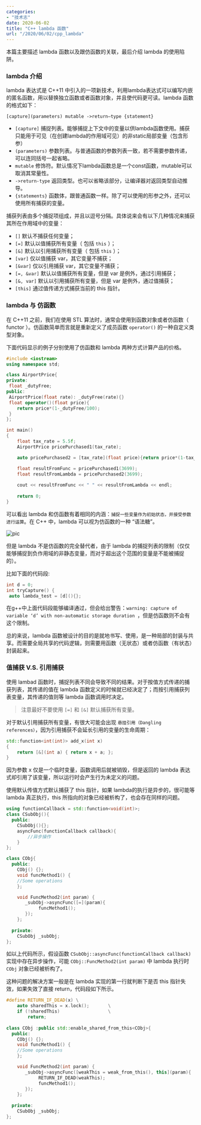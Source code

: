 ```yaml
---
categories:
- "技术志"
date: 2020-06-02
title: "C++ lambda 函数"
url: "/2020/06/02/cpp_lambda"
---
```

本篇主要描述 lambda 函数以及跟仿函数的关联，最后介绍 lambda 的使用陷阱。

<!--more-->

### lambda 介绍

lambda 表达式是 C++11 中引入的一项新技术，利用lambda表达式可以编写内嵌的匿名函数，用以替换独立函数或者函数对象，并且使代码更可读。lambda 函数的格式如下：

`[capture](parameters) mutable ->return—type {statement}`

* `[capture]` 捕捉列表。能够捕捉上下文中的变量以供lambda函数使用。捕获只能用于可见（在创建lambda的作用域可见）的非static局部变量（包含形参）
* `(parameters)` 参数列表。与普通函数的参数列表一致，若不需要参数传递，可以连同括号一起省略。
* `mutable` 修饰符。默认情况下lambda函数总是一个const函数，mutable可以取消其常量性。
* `->return-type` 返回类型。也可以省略该部分，让编译器对返回类型自动推导。
* `{statements}` 函数体，跟普通函数一样。除了可以使用的形参之外，还可以使用所有捕获的变量。

捕获列表由多个捕捉项组成，并且以逗号分隔。具体说来会有以下几种情况来捕获其所在作用域中的变量：

* `[]` 默认不捕获任何变量；
* `[=]` 默认以值捕获所有变量（ 包括 `this` ）；
* `[&]` 默认以引用捕获所有变量（ 包括 `this` ）；
* `[var]` 仅以值捕获 var，其它变量不捕获；
* `[&var]` 仅以引用捕获 var，其它变量不捕获；
* `[=, &var]` 默认以值捕获所有变量，但是 var 是例外，通过引用捕获；
* `[&, var]` 默认以引用捕获所有变量，但是 var 是例外，通过值捕获；
* `[this]` 通过值传递方式捕获当前的 this 指针。


### lambda 与 仿函数
在 C++11 之前，我们在使用 STL 算法时，通常会使用到函数对象或者仿函数（ functor ）。仿函数简单而言就是重新定义了成员函数 `operator()` 的一种自定义类型对象。

下面代码显示的例子分别使用了仿函数和 lambda 两种方式计算产品的价格。
~~~cpp
#include <iostream>
using namespace std;

class AirportPrice{
private:
 float _dutyFree;
public:
 AirportPrice(float rate): _dutyFree(rate){}
 float operator()(float price){
    return price*(1-_dutyFree/100);
 }
};

int main()
{
    float tax_rate = 5.5f;
    AirportPrice pricePurchased1(tax_rate);

    auto pricePurchased2 = [tax_rate](float price){return price*(1-tax_rate/100);};

    float resultFromFunc = pricePurchased1(3699);
    float resultFromLambda = pricePurchased2(3699);
    
    cout << resultFromFunc << " " << resultFromLambda << endl;
    
    return 0;
}
~~~
可以看出 lambda 和仿函数有着相同的内涵：`捕捉一些变量作为初始状态，并接受参数进行运算`。在 C++ 中，lambda 可以视为仿函数的一种 “语法糖”。

![pic](/pic/2020/2020-06-02-cpp_lambda.png)

但是 lambda 不是仿函数的完全替代者，由于 lambda 的捕捉列表的限制（仅仅能够捕捉到负作用域的非静态变量，而对于超出这个范围的变量是不能被捕捉的）。

比如下面的代码段:
~~~cpp
int d = 0;
int tryCapture() {
 auto lambda_test = [d](){};
~~~

在g++中上面代码段能够编译通过，但会给出警告：`warning: capture of variable ‘d’ with non-automatic storage duration `，但是仿函数则不会有这个限制。

总的来说，lambda 函数被设计的目的是就地书写、使用，是一种局部的封装与共享。而需要全局共享的代码逻辑，则需要用函数（无状态）或者仿函数（有状态）封装起来。

### 值捕获 V.S. 引用捕获
使用 lambad 函数时，捕捉列表不同会导致不同的结果。对于按值方式传递的捕获列表，其传递的值在 lambda 函数定义的时候就已经决定了；而按引用捕获列表变量，其传递的值则等 lambda 函数调用时决定。

> 注意最好不要使用 `[=]` 和 `[&]` 默认捕获所有变量。

对于默认引用捕获所有变量，有很大可能会出现 `悬挂引用（Dangling references）`，因为引用捕获不会延长引用的变量的生命周期：

~~~cpp
std::function<int(int)> add_x(int x)
{
    return [&](int a) { return x + a; };
}
~~~
因为参数 x 仅是一个临时变量，函数调用后就被销毁，但是返回的 lambda 表达式却引用了该变量，所以运行时会产生行为未定义的问题。

使用默认传值方式默认捕获了 this 指针，如果 lambda的执行是异步的，很可能等 lambda 真正执行，this 所指向的对象已经被析构了，也会存在同样的问题。

~~~cpp
using functionCallback = std::function<void(int)>;
class CSubObj(){
  public:
    CSubObj(){};
    asyncFunc(functionCallback callback){
        //异步操作
    }
};

class CObj{
  public: 
    CObj() {};
    void funcMethod1() {
    //Some operations
    };

    void FuncMethod2(int param) {
       _subObj->asyncFunc([=](param){
            funcMethod1();
       });
    };
    
  private:
    CSubObj _subObj;
};
~~~

如以上代码所示，假设函数 `CSubObj::asyncFunc(functionCallback callback)` 实现中存在异步操作，可能 `CObj::FuncMethod2(int param)` 中 lambda 执行时 `CObj` 对象已经被析构了。

这种问题的解决方案一般是在 lambda 实现的第一行就判断下是否 this 指针失效，如果失效了直接 return，代码段如下所示。
~~~cpp
#define RETURN_IF_DEAD(x) \
    auto sharedThis = x.lock();       \
    if (!sharedThis)                  \
        return;
     
class CObj :public std::enable_shared_from_this<CObj>{
  public: 
    CObj() {};
    void funcMethod1() {
    //Some operations
    };

    void FuncMethod2(int param) {
       _subObj->asyncFunc([weakThis = weak_from_this(), this](param){
            RETURN_IF_DEAD(weakThis);
            funcMethod1();
       });
    };
    
  private:
    CSubObj _subObj;
};
~~~